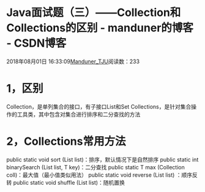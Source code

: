 
# Java面试题（三）——Collection和Collections的区别 - manduner的博客 - CSDN博客


2018年08月01日 16:33:09[Manduner_TJU](https://me.csdn.net/manduner)阅读数：233


# 1，区别
Collection，是单列集合的接口，有子接口List和Set
Collections，是针对集合操作的工具类，其中包含对集合进行排序和二分查找的方法
# 2，Collections常用方法
public static <T> void sort (List<T> list)：排序，默认情况下是自然排序
public static <T> int binarySearch (List<?> list, T key)：二分查找
public static <T> T max (Collection<?> coll)：最大值（最小值类似用法）
public static void reverse (List<?> list) ：顺序反转
public static void shuffle (List<?> list)：随机置换


